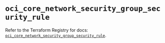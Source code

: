 # `oci_core_network_security_group_security_rule`

Refer to the Terraform Registry for docs: [`oci_core_network_security_group_security_rule`](https://registry.terraform.io/providers/oracle/oci/6.37.0/docs/resources/core_network_security_group_security_rule).
